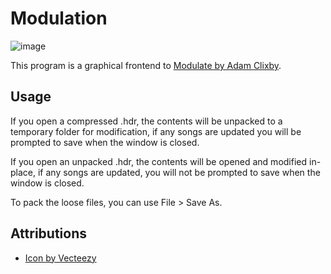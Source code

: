 # Modulation

![image](https://user-images.githubusercontent.com/790119/175988336-4069055d-416d-4c9d-ba69-49f329d49727.png)

This program is a graphical frontend to [Modulate by Adam Clixby](https://github.com/adamclixby/modulate/).

## Usage

If you open a compressed .hdr, the contents will be unpacked to a temporary folder for modification, if any songs are updated you will be prompted to save when the window is closed.

If you open an unpacked .hdr, the contents will be opened and modified in-place, if any songs are updated, you will not be prompted to save when the window is closed.

To pack the loose files, you can use File > Save As.

## Attributions
- [Icon by Vecteezy](https://www.vecteezy.com/vector-art/583248-sound-wave-ilustration-logo-vector-icon-template)

